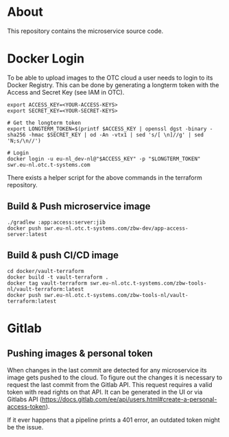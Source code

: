 # About
This repository contains the microservice source code.

# Docker Login
To be able to upload images to the OTC cloud a user needs to login
to its Docker Registry. This can be done by generating a longterm token
with the Access and Secret Key (see IAM in OTC).

```shell
export ACCESS_KEY=<YOUR-ACCESS-KEYS>
export SECRET_KEY=<YOUR-SECRET-KEYS>

# Get the longterm token
export LONGTERM_TOKEN=$(printf $ACCESS_KEY | openssl dgst -binary -sha256 -hmac $SECRET_KEY | od -An -vtx1 | sed 's/[ \n]//g' | sed 'N;s/\n//')

# Login
docker login -u eu-nl_dev-nl@"$ACCESS_KEY" -p "$LONGTERM_TOKEN" swr.eu-nl.otc.t-systems.com
```

There exists a helper script for the above commands in the terraform repository.

## Build & Push microservice image

```shell
./gradlew :app:access:server:jib
docker push swr.eu-nl.otc.t-systems.com/zbw-dev/app-access-server:latest
```

## Build & push CI/CD image

```shell
cd docker/vault-terraform
docker build -t vault-terraform .
docker tag vault-terraform swr.eu-nl.otc.t-systems.com/zbw-tools-nl/vault-terraform:latest
docker push swr.eu-nl.otc.t-systems.com/zbw-tools-nl/vault-terraform:latest
```

# Gitlab

## Pushing images & personal token
When changes in the last commit are detected for any microservice its image gets
pushed to the cloud. To figure out the changes it is necessary to request the last
commit from the Gitlab API. This request requires a valid token with read rights
on that API. It can be generated in the UI or via Gitlabs API
(https://docs.gitlab.com/ee/api/users.html#create-a-personal-access-token).

If it ever happens that a pipeline prints a 401 error, an outdated token
might be the issue.
